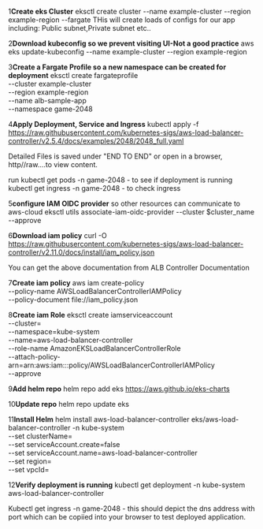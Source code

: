 1**Create eks Cluster**
eksctl create cluster --name example-cluster --region example-region --fargate
 THis will create loads of configs for our app including: Public subnet,Private subnet etc..

2**Download kubeconfig so we prevent visiting UI-Not a good practice**
 aws eks update-kubeconfig --name example-cluster --region example-region

3**Create a Fargate Profile so a new namespace can be created for deployment**
eksctl create fargateprofile \
    --cluster example-cluster \
    --region example-region \
    --name alb-sample-app \
    --namespace game-2048

4**Apply Deployment, Service and Ingress**
kubectl apply -f https://raw.githubusercontent.com/kubernetes-sigs/aws-load-balancer-controller/v2.5.4/docs/examples/2048/2048_full.yaml

Detailed Files is saved under "END TO END" or open in a browser, http//raw....to view content.

run kubectl get pods -n game-2048 - to see if deployment is running
    kubectl get ingress -n game-2048 - to check ingress


5**configure IAM OIDC provider** so other resources can communicate to aws-cloud
eksctl utils associate-iam-oidc-provider --cluster $cluster_name --approve


6**Download iam policy**
curl -O https://raw.githubusercontent.com/kubernetes-sigs/aws-load-balancer-controller/v2.11.0/docs/install/iam_policy.json

You can get the above documentation from ALB Controller Documentation

7**Create iam policy**
aws iam create-policy \
    --policy-name AWSLoadBalancerControllerIAMPolicy \
    --policy-document file://iam_policy.json

8**Create iam Role**
eksctl create iamserviceaccount \
  --cluster=<your-cluster-name> \
  --namespace=kube-system \
  --name=aws-load-balancer-controller \
  --role-name AmazonEKSLoadBalancerControllerRole \
  --attach-policy-arn=arn:aws:iam::<your-aws-account-id>:policy/AWSLoadBalancerControllerIAMPolicy \
  --approve


9**Add helm repo**
helm repo add eks https://aws.github.io/eks-charts

10**Update repo**
helm repo update eks

11**Install Helm**
helm install aws-load-balancer-controller eks/aws-load-balancer-controller -n kube-system \
  --set clusterName=<your-cluster-name> \
  --set serviceAccount.create=false \
  --set serviceAccount.name=aws-load-balancer-controller \
  --set region=<your-region> \
  --set vpcId=<your-vpc-id>


12**Verify deployment is running**
kubectl get deployment -n kube-system aws-load-balancer-controller

Kubectl get ingress -n game-2048 - this should depict the dns address with port which can be copiied into your browser to test deployed application.
